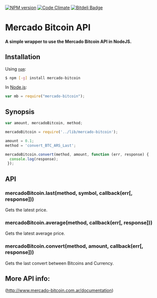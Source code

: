 [![NPM version](https://badge.fury.io/js/mercado-bitcoin.png)](http://badge.fury.io/js/mercado-bitcoin)
[![Code Climate](https://codeclimate.com/github/colkito/mercado-bitcoin.png)](https://codeclimate.com/github/colkito/mercado-bitcoin)
[![Bitdeli Badge](https://d2weczhvl823v0.cloudfront.net/colkito/mercado-bitcoin/trend.png)](https://bitdeli.com/free "Bitdeli Badge")

# Mercado Bitcoin API

#### A simple wrapper to use the Mercado Bitcoin API in NodeJS.

## Installation

Using [`npm`](http://npmjs.org/):

``` sh
$ npm [-g] install mercado-bitcoin
```

In [Node.js](http://nodejs.org/):

``` javascript
var mb = require("mercado-bitcoin");
```

## Synopsis

``` javascript
var amount, mercadoBitcoin, method;

mercadoBitcoin = require('../lib/mercado-bitcoin');

amount = 0.1;
method = 'convert_BTC_ARS_Last';

mercadoBitcoin.convert(method, amount, function (err, response) {
  console.log(response);
 });
```

## API

### mercadoBitcoin.last(method, symbol, callback(err[, response]))

Gets the latest price.

### mercadoBitcoin.average(method, callback(err[, response]))

Gets the latest average price.

### mercadoBitcoin.convert(method, amount, callback(err[, response]))
Gets the last convert between Bitcoins and Currency.

## More API info:
(http://www.mercado-bitcoin.com.ar/documentation)

